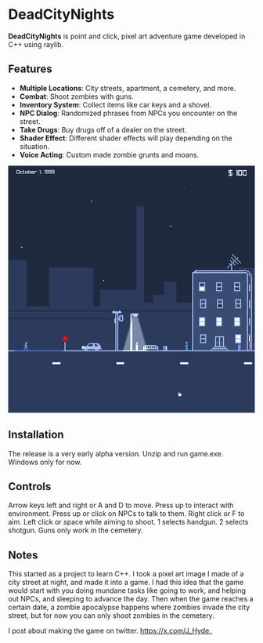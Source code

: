 # DeadCityNights

**DeadCityNights** is point and click, pixel art adventure game developed in C++ using raylib. 

## Features
- **Multiple Locations**: City streets, apartment, a cemetery, and more.
- **Combat**: Shoot zombies with guns.
- **Inventory System**: Collect items like car keys and a shovel.
- **NPC Dialog**: Randomized phrases from NPCs you encounter on the street.
- **Take Drugs**: Buy drugs off of a dealer on the street.
- **Shader Effect**: Different shader effects will play depending on the situation.
- **Voice Acting**: Custom made zombie grunts and moans.

![Screenshot of the game](ScreenShot0.png)

## Installation
The release is a very early alpha version. Unzip and run game.exe. Windows only for now. 

## Controls
Arrow keys left and right or A and D to move. Press up to interact with environment. Press up or click on NPCs to talk to them. Right click or F to aim. Left click or space while aiming to shoot. 1 selects handgun. 2 selects shotgun. Guns only work in the cemetery.

## Notes
This started as a project to learn C++. I took a pixel art image I made of a city street at night, and made it into a game. I had this idea that the game would start with you doing mundane tasks like going to work, and helping out NPCs, and sleeping to advance the day. Then when the game reaches a certain date, a zombie apocalypse happens where zombies invade the city street, but for now you can only shoot zombies in the cemetery.

I post about making the game on twitter. https://x.com/J_Hyde_